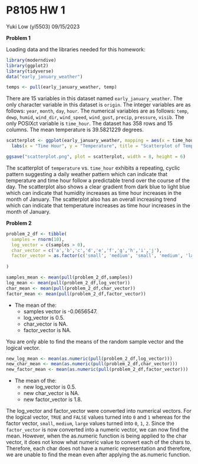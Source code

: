 P8105 HW 1
================
Yuki Low (yl5503)
09/15/2023

**Problem 1**

Loading data and the libraries needed for this homework:

``` r
library(moderndive)
library(ggplot2)
library(tidyverse)
data("early_january_weather")
```

``` r
temps <- pull(early_january_weather, temp)
```

There are 15 variables in this dataset named `early_january_weather`.
The only character variable in this dataset is `origin`. The integer
variables are as follows: `year`, `month`, `day`, `hour`. The numerical
variables are as follows: `temp`, `dewp`, `humid`, `wind_dir`,
`wind_speed`, `wind_gust`, `precip`, `pressure`, `visib`. The only
POSIXct variable is `time_hour`. The dataset has 358 rows and 15
columns. The mean temperature is 39.5821229 degrees.

``` r
scatterplot <- ggplot(early_january_weather, mapping = aes(x = time_hour, y = temp, color = humid)) +    geom_point() + 
  labs(x = "Time Hour", y = "Temperature", title = "Scatterplot of Temperature vs. Time Hour")

ggsave("scatterplot.png", plot = scatterplot, width = 8, height = 6)
```

The scatterplot of `temperature` vs. `time_hour` exhibits a repeating,
cyclic pattern suggesting a daily weather pattern which can indicate
that temperature and time hour follow a predictable trend over the
course of the day. The scatterplot also shows a clear gradient from dark
blue to light blue which can indicate that humidity increases as time
hour increases in the month of January. The scatterplot also has an
overall increasing trend which can indicate that temperature increases
as time hour increases in the month of January.

**Problem 2**

``` r
problem_2_df <- tibble(
  samples = rnorm(10),
  log_vector = c(samples > 0),
  char_vector = c('a','b','c','d','e','f','g','h','i','j'),
  factor_vector = as.factor(c('small', 'medium', 'small', 'medium', 'large', 'large','medium','large','medium','large'))
  
)

samples_mean <- mean(pull(problem_2_df,samples))
log_mean <- mean(pull(problem_2_df,log_vector))
char_mean <- mean(pull(problem_2_df,char_vector))
factor_mean <- mean(pull(problem_2_df,factor_vector))
```

- The mean of the:
  - samples vector is -0.0656547.
  - log_vector is 0.5.
  - char_vector is NA.
  - factor_vector is NA.

You are only able to find the means of the random sample vector and the
logical vector.

``` r
new_log_mean <- mean(as.numeric(pull(problem_2_df,log_vector)))
new_char_mean <- mean(as.numeric(pull(problem_2_df,char_vector)))
new_factor_mean <- mean(as.numeric(pull(problem_2_df,factor_vector)))
```

- The mean of the:
  - new log_vector is 0.5.
  - new char_vector is NA.
  - new factor_vector is 1.8.

The log_vector and factor_vector were converted into numerical vectors.
For the logical vector, `TRUE` and `FALSE` values turned into `0` and
`1` whereas for the factor vector, `small`, `medium`, `large` values
turned into `0`, `1`, `2`. Since the `factor_vector` is now converted
into a numeric vector, we can now find the mean. However, when the
as.numeric function is being applied to the char vector, it does not
know what numeric value to convert each of the chars to. Therefore, each
char does not have a numeric representation and therefore, we are unable
to find the mean even after applying the as.numeric function.
